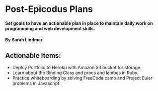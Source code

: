 # Post-Epicodus Plans

#### Set goals to have an actionable plan in place to maintain daily work on programming and web development skills.

#### By Sarah Lindmar

## Actionable Items:

* Deploy Portfolio to Heroku with Amazon S3 bucket for storage.
* Learn about the Binding Class and procs and lambas in Ruby.
* Practice whiteboarding by solving FreeCode camp and Project Euler problems in Javascript.

